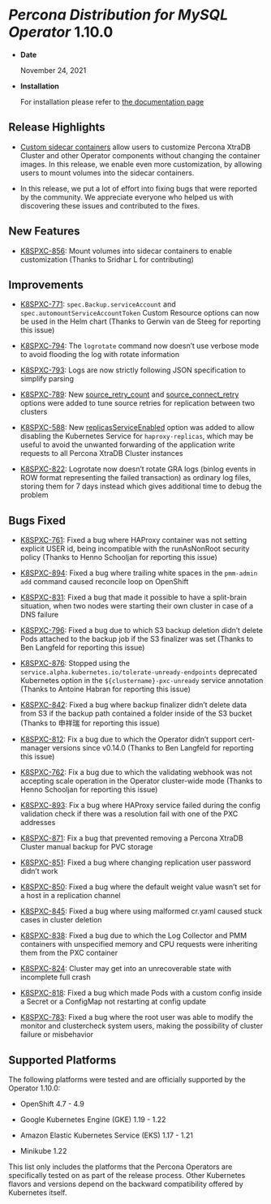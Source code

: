 # *Percona Distribution for MySQL Operator* 1.10.0

* **Date**

    November 24, 2021

* **Installation**

    For installation please refer to [the documentation page](../System-Requirements.md#installation-guidelines)

## Release Highlights

* [Custom sidecar containers](../sidecar.md) allow users to customize Percona XtraDB Cluster and other Operator components without changing the container images. In this release, we enable even more customization, by allowing users to mount volumes into the sidecar containers.

* In this release, we put a lot of effort into fixing bugs that were reported by the community. We appreciate everyone who helped us with discovering these issues and contributed to the fixes.

## New Features

* [K8SPXC-856](https://jira.percona.com/browse/K8SPXC-856): Mount volumes into sidecar containers to enable customization (Thanks to Sridhar L for contributing)

## Improvements

* [K8SPXC-771](https://jira.percona.com/browse/K8SPXC-771): `spec.Backup.serviceAccount` and `spec.automountServiceAccountToken` Custom Resource options can now be used in the Helm chart (Thanks to Gerwin van de Steeg for reporting this issue)

* [K8SPXC-794](https://jira.percona.com/browse/K8SPXC-794): The `logrotate` command now doesn’t use verbose mode to avoid flooding the log with rotate information

* [K8SPXC-793](https://jira.percona.com/browse/K8SPXC-793): Logs are now strictly following JSON specification to simplify parsing

* [K8SPXC-789](https://jira.percona.com/browse/K8SPXC-789): New [source_retry_count](../operator.md#pxcreplicationchannelsconfigurationsourceretrycount) and [source_connect_retry](../operator.md#pxcreplicationchannelsconfigurationsourceconnectretry) options were added to tune source retries for replication between two clusters

* [K8SPXC-588](https://jira.percona.com/browse/K8SPXC-588): New [replicasServiceEnabled](../operator.md#haproxyreplicasserviceenabled) option was added to allow disabling the Kubernetes Service for `haproxy-replicas`, which may be useful to avoid the unwanted forwarding of the application write requests to all Percona XtraDB Cluster instances

* [K8SPXC-822](https://jira.percona.com/browse/K8SPXC-822): Logrotate now doesn’t rotate GRA logs (binlog events in ROW format representing the failed transaction) as ordinary log files, storing them for 7 days instead which gives additional time to debug the problem

## Bugs Fixed

* [K8SPXC-761](https://jira.percona.com/browse/K8SPXC-761): Fixed a bug where HAProxy container was not setting explicit USER id, being incompatible with the runAsNonRoot security policy (Thanks to Henno Schooljan for reporting this issue)

* [K8SPXC-894](https://jira.percona.com/browse/K8SPXC-894): Fixed a bug where trailing white spaces in the `pmm-admin add` command caused reconcile loop on OpenShift

* [K8SPXC-831](https://jira.percona.com/browse/K8SPXC-831): Fixed a bug that made it possible to have a split-brain situation, when two nodes were starting their own cluster in case of a DNS failure

* [K8SPXC-796](https://jira.percona.com/browse/K8SPXC-796): Fixed a bug due to which S3 backup deletion didn’t delete Pods attached to the backup job if the S3 finalizer was set (Thanks to Ben Langfeld for reporting this issue)

* [K8SPXC-876](https://jira.percona.com/browse/K8SPXC-876): Stopped using the `service.alpha.kubernetes.io/tolerate-unready-endpoints` deprecated Kubernetes option in the `${clustername}-pxc-unready` service annotation (Thanks to Antoine Habran for reporting this issue)

* [K8SPXC-842](https://jira.percona.com/browse/K8SPXC-842): Fixed a bug where backup finalizer didn’t delete data from S3 if the backup path contained a folder inside of the S3 bucket (Thanks to 申祥瑞 for reporting this issue)

* [K8SPXC-812](https://jira.percona.com/browse/K8SPXC-812): Fix a bug due to which the Operator didn’t support cert-manager versions since v0.14.0 (Thanks to Ben Langfeld for reporting this issue)

* [K8SPXC-762](https://jira.percona.com/browse/K8SPXC-762): Fix a bug due to which the validating webhook was not accepting scale operation in the Operator cluster-wide mode (Thanks to Henno Schooljan for reporting this issue)

* [K8SPXC-893](https://jira.percona.com/browse/K8SPXC-893): Fix a bug where HAProxy service failed during the config validation check if there was a resolution fail with one of the PXC addresses

* [K8SPXC-871](https://jira.percona.com/browse/K8SPXC-871): Fix a bug that prevented removing a Percona XtraDB Cluster manual backup for PVC storage

* [K8SPXC-851](https://jira.percona.com/browse/K8SPXC-851): Fixed a bug where changing replication user password didn’t work

* [K8SPXC-850](https://jira.percona.com/browse/K8SPXC-850): Fixed a bug where the default weight value wasn’t set for a host in a replication channel

* [K8SPXC-845](https://jira.percona.com/browse/K8SPXC-845): Fixed a bug where using malformed cr.yaml caused stuck cases in cluster deletion

* [K8SPXC-838](https://jira.percona.com/browse/K8SPXC-838): Fixed a bug due to which the Log Collector and PMM containers with unspecified memory and CPU requests were inheriting them from the PXC container

* [K8SPXC-824](https://jira.percona.com/browse/K8SPXC-824): Cluster may get into an unrecoverable state with incomplete full crash

* [K8SPXC-818](https://jira.percona.com/browse/K8SPXC-818): Fixed a bug which made Pods with a custom config inside a Secret or a ConfigMap not restarting at config update

* [K8SPXC-783](https://jira.percona.com/browse/K8SPXC-783): Fixed a bug where the root user was able to modify the monitor and clustercheck system users, making the possibility of cluster failure or misbehavior

## Supported Platforms

The following platforms were tested and are officially supported by the Operator 1.10.0:

* OpenShift 4.7 - 4.9

* Google Kubernetes Engine (GKE) 1.19 - 1.22

* Amazon Elastic Kubernetes Service (EKS) 1.17 - 1.21

* Minikube 1.22

This list only includes the platforms that the Percona Operators are specifically tested on as part of the release process. Other Kubernetes flavors and versions depend on the backward compatibility offered by Kubernetes itself.
